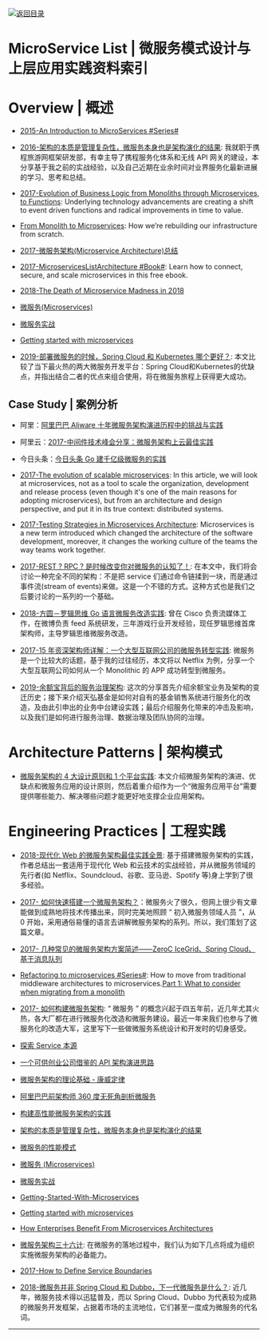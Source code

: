 [![返回目录](https://user-images.githubusercontent.com/5803001/38079637-ff0abcf0-3371-11e8-9b76-ad651620afc7.jpg)](https://github.com/wx-chevalier/Awesome-Lists)

# MicroService List | 微服务模式设计与上层应用实践资料索引

# Overview | 概述

- [2015-An Introduction to MicroServices #Series#](https://auth0.com/blog/2015/09/04/an-introduction-to-microservices-part-1/)

- [2016-架构的本质是管理复杂性，微服务本身也是架构演化的结果](https://parg.co/YUM): 我就职于携程旅游网框架研发部，有幸主导了携程服务化体系和无线 API 网关的建设，本分享基于我之前的实战经验，以及自己近期在业余时间对业界服务化最新进展的学习、思考和总结。

- [2017-Evolution of Business Logic from Monoliths through Microservices, to Functions](http://6me.us/bR50k): Underlying technology advancements are creating a shift to event driven functions and radical improvements in time to value.

- [From Monolith to Microservices](https://blog.poki.com/from-monolith-to-microservices-b16bae1d6c9d#.iof40icta): How we’re rebuilding our infrastructure from scratch.

- [2017-微服务架构(Microservice Architecture)总结](https://parg.co/b22)

- [2017-MicroservicesListArchitecture #Book#](https://parg.co/U6h): Learn how to connect, secure, and scale microservices in this free ebook.

- [2018-The Death of Microservice Madness in 2018](http://www.dwmkerr.com/the-death-of-microservice-madness-in-2018/)

- [微服务(Microservices)](http://blog.csdn.net/wurenhai/article/details/37659335)

- [微服务实战](http://kb.cnblogs.com/page/521880/)

- [Getting started with microservices](https://blog.ruxit.com/microservices/)

- [2019-部署微服务的时候，Spring Cloud 和 Kubernetes 哪个更好？](http://dockone.io/m/article/2896): 本文比较了当下最火热的两大微服务开发平台：Spring Cloud和Kubernetes的优缺点，并指出结合二者的优点来组合使用，将在微服务旅程上获得更大成功。

## Case Study | 案例分析

- 阿里：[阿里巴巴 Aliware 十年微服务架构演进历程中的挑战与实践](https://parg.co/b2j)

- 阿里云：[2017-中间件技术峰会分享：微服务架构上云最佳实践](http://jm.taobao.org/2017/08/07/20170807/)

- 今日头条：[今日头条 Go 建千亿级微服务的实践](https://zhuanlan.zhihu.com/p/26695984)

- [2017-The evolution of scalable microservices](https://www.oreilly.com/ideas/the-evolution-of-scalable-microservices): In this article, we will look at microservices, not as a tool to scale the organization, development and release process (even though it's one of the main reasons for adopting microservices), but from an architecture and design perspective, and put it in its true context: distributed systems.

- [2017-Testing Strategies in Microservices Architecture](https://parg.co/bec): Microservices is a new term introduced which changed the architecture of the software development, moreover, it changes the working culture of the teams the way teams work together.

- [2017-REST ? RPC ? 是时候改变你对微服务的认知了！](https://mp.weixin.qq.com/s/HTeQNU-1P-hWloEdjl1QYg): 在本文中，我们将会讨论一种完全不同的架构：不是把 service 们通过命令链揉到一块，而是通过事件流(stream of events)来做。这是一个不错的方式。这种方式也是我们之后要讨论的一系列的一个基础。

- [2018-方圆－罗辑思维 Go 语言微服务改造实践](https://mp.weixin.qq.com/s/WtRcGWauZJ7gkwz23QIm4A): 曾在 Cisco 负责流媒体工作，在微博负责 feed 系统研发，三年游戏行业开发经验，现任罗辑思维首席架构师，主导罗辑思维微服务改造。

- [2017-15 年资深架构师详解：一个大型互联网公司的微服务转型实践](http://mp.weixin.qq.com/s/aOCd2fxIY_y3jwWo-Bfu3g): 微服务是一个比较大的话题，基于我的过往经历，本文将以 Netflix 为例，分享一个大型互联网公司如何从一个 Monolithic 的 APP 成功转型到微服务。

- [2019-余额宝背后的服务治理架构](https://mp.weixin.qq.com/s/R5pNKHBPJno-eI5BificjQ): 这次的分享首先介绍余额宝业务及架构的变迁历史；接下来介绍天弘基金是如何对自有的基金销售系统进行服务化的改造，及由此引申出的业务中台建设实践；最后介绍服务化带来的冲击及影响，以及我们是如何进行服务治理、数据治理及团队协同的治理。

# Architecture Patterns | 架构模式

- [微服务架构的 4 大设计原则和 1 个平台实践](https://mp.weixin.qq.com/s/dmPhaERxkDlC2lbzgJIMgg):
  本文介绍微服务架构的演进、优缺点和微服务应用的设计原则，然后着重介绍作为一个“微服务应用平台”需要提供哪些能力、解决哪些问题才能更好地支撑企业应用架构。

# Engineering Practices | 工程实践

- [2018-现代化 Web 的微服务架构最佳实践全景](https://parg.co/U9D): 基于搭建微服务架构的实践，作者总结出一套适用于现代化 Web 和云技术的实战经验，并从微服务领域的先行者(如 Netflix、Soundcloud、谷歌、亚马逊、Spotify 等)身上学到了很多经验。

- [2017- 如何快速搭建一个微服务架构？](http://mp.weixin.qq.com/s/aR_gz8Ns6ndegCc9WDT6fQ)：微服务火了很久，但网上很少有文章能做到成熟地将技术传播出来，同时完美地照顾 “ 初入微服务领域人员 ”，从 0 开始，采用通俗易懂的语言去讲解微服务架构的系列。所以，我们策划了这篇文章。

- [2017- 几种常见的微服务架构方案简述——ZeroC IceGrid、Spring Cloud、基于消息队列](http://www.broadview.com.cn/article/348)

- [Refactoring to microservices #Series#](https://parg.co/b2z): How to move from traditional middleware architectures to microservices.[Part 1: What to consider when migrating from a monolith](https://parg.co/b2z)

- [2017- 如何构建微服务架构](http://www.jianshu.com/p/77ce2dbd1d6e): “ 微服务 ” 的概念兴起于四五年前，近几年尤其火热，各大厂都在进行微服务化改造和微服务建设。最近一年来我们也参与了微服务化的改造大军，这里写下一些做微服务系统设计和开发时的切身感受。

- [探索 Service 本源](https://drive.wps.cn/view/l/c082daaed0c2454c8cb32c76c9af2d88)

- [一个可供创业公司借鉴的 API 架构演进思路 ](https://parg.co/U13)

- [微服务架构的理论基础 - 康威定律](https://yq.aliyun.com/articles/8611?f=tt)

- [阿里巴巴前架构师 360 度无死角剖析微服务](https://my.oschina.net/osccreate/blog/785004)

- [构建高性能微服务架构的实践](http://mp.weixin.qq.com/s?__biz=MzI4MjE3MTcwNA==&mid=2664335032&idx=1&sn=bdc4586829883f256919cb2c719c6d61)

- [架构的本质是管理复杂性，微服务本身也是架构演化的结果](http://mp.weixin.qq.com/s?__biz=MzA5Nzc4OTA1Mw==&mid=411129391&idx=1&sn=ebf06fb5cc4a5f57f86341ba4114cab8&scene=0#wechat_redirect)

- [微服务的性能模式](http://blog.oneapm.com/apm-tech/657.html)

- [微服务 (Microservices)](http://blog.csdn.net/wurenhai/article/details/37659335)

- [微服务实战](http://kb.cnblogs.com/page/521880/)

- [Getting-Started-With-Microservices](https://dzone.com/refcardz/getting-started-with-microservices)

- [Getting started with microservices](https://blog.ruxit.com/microservices/)

- [How Enterprises Benefit From Microservices Architectures](https://blog.risingstack.com/how-enterprises-benefit-from-microservices-architectures/)

- [微服务架构三十六计](https://mp.weixin.qq.com/s/thflf4uFrC2059X9OZ1Frg): 在微服务的落地过程中，我们认为如下几点将成为组织实施微服务架构的必备能力。

- [2017-How to Define Service Boundaries](https://hackernoon.com/how-to-define-service-boundaries-251c4fc0f205?source=linkShare-fe48c4221a4c-1516851130)

- [2018-微服务并非 Spring Cloud 和 Dubbo，下一代微服务是什么？](https://mp.weixin.qq.com/s/qkXa3VszeMquhTodUtYMbQ): 近几年，微服务技术得以迅猛普及，而以 Spring Cloud、Dubbo 为代表较为成熟的微服务开发框架，占据着市场的主流地位，它们甚至一度成为微服务的代名词。

---
